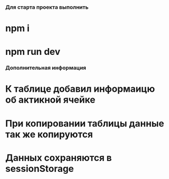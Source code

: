 ### Для старта проекта выполнить
# npm i
# npm run dev

### Дополнительная информация
# К таблице добавил информаицю об актикной ячейке
# При копировании таблицы данные так же копируются
# Данных сохраняются в sessionStorage
#
#
